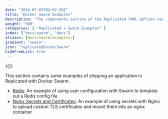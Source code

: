 ```yaml
---
date: "2016-07-03T04:02:20Z"
title: "Docker Swarm Examples"
description: "The components section of the Replicated YAML defines how the containers will be created and started."
weight: "500"
categories: [ "Replicated + Swarm Examples" ]
index: ["docs/swarm", "docs"]
aliases: [docs/swarm/examples/]
gradient: "swarm"
icon: "replicatedDockerSwarm"
hideFromList: true
---
```


{{<legacynotice>}}

This section contains some examples of shipping an application in Replicated with Docker Swarm.

- [Redis](/docs/swarm/examples/redis): An example of using user configuration with Swarm to template out a Redis config file
- [Nginx Secrets and Certificates](/docs/swarm/examples/secrets-certificates): An example of using secrets with Nginx to upload custom TLS certificates and mount them into an nginx container
